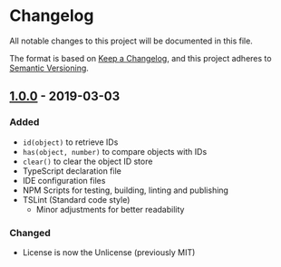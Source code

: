 # Changelog

All notable changes to this project will be documented in this file.

The format is based on [Keep a Changelog][KEEP-A-CHANGELOG],
and this project adheres to [Semantic Versioning][SEMVER].

## [1.0.0] - 2019-03-03

### Added
- `id(object)` to retrieve IDs
- `has(object, number)` to compare objects with IDs
- `clear()` to clear the object ID store
- TypeScript declaration file
- IDE configuration files
- NPM Scripts for testing, building, linting and publishing
- TSLint (Standard code style)
  - Minor adjustments for better readability

### Changed
- License is now the Unlicense (previously MIT)

<!-- General references -->
[KEEP-A-CHANGELOG]: https://keepachangelog.com/en/1.0.0/
[SEMVER]: https://semver.org/spec/v2.0.0.html

<!-- Versions -->
[Unreleased]: https://github.com/axaptional/electron-ipc/compare/v1.0.0...HEAD
[1.1.0]: https://github.com/axaptional/electron-ipc/compare/v1.0.0...v1.1.0
[1.0.0]: https://github.com/axaptional/electron-ipc/releases/tag/v1.0.0
